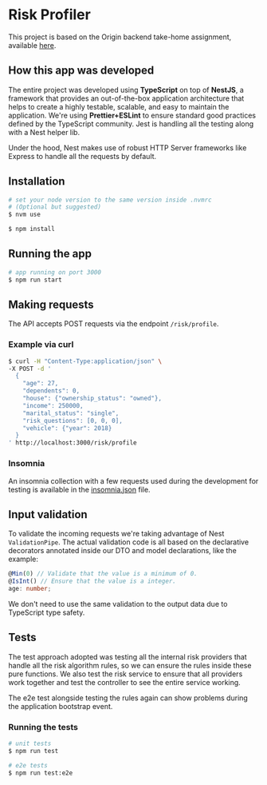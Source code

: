 # Risk Profiler

This project is based on the Origin backend take-home assignment, available [here](https://github.com/OriginFinancial/origin-backend-take-home-assignment).

## How this app was developed

The entire project was developed using **TypeScript** on top of **NestJS**, a framework that provides an out-of-the-box application architecture that helps to create a highly testable, scalable, and easy to maintain the application. We're using **Prettier+ESLint** to ensure standard good practices defined by the TypeScript community. Jest is handling all the testing along with a Nest helper lib.

Under the hood, Nest makes use of robust HTTP Server frameworks like Express to handle all the requests by default.

## Installation

```bash
# set your node version to the same version inside .nvmrc
# (Optional but suggested)
$ nvm use

$ npm install
```

## Running the app

```bash
# app running on port 3000
$ npm run start
```

## Making requests

The API accepts POST requests via the endpoint `/risk/profile`.

### Example via curl

```bash
$ curl -H "Content-Type:application/json" \
-X POST -d '
  {
    "age": 27,
    "dependents": 0,
    "house": {"ownership_status": "owned"},
    "income": 250000,
    "marital_status": "single",
    "risk_questions": [0, 0, 0],
    "vehicle": {"year": 2018}
  }
' http://localhost:3000/risk/profile
```

### Insomnia

An insomnia collection with a few requests used during the development for testing is available in the [insomnia.json](insomnia.json) file.

## Input validation

To validate the incoming requests we're taking advantage of Nest `ValidationPipe`. The actual validation code is all based on the declarative decorators annotated inside our DTO and model declarations, like the example:

```typescript
@Min(0) // Validate that the value is a minimum of 0.
@IsInt() // Ensure that the value is a integer.
age: number;
```

We don't need to use the same validation to the output data due to TypeScript type safety.

## Tests

The test approach adopted was testing all the internal risk providers that handle all the risk algorithm rules, so we can ensure the rules inside these pure functions. We also test the risk service to ensure that all providers work together and test the controller to see the entire service working.

The e2e test alongside testing the rules again can show problems during the application bootstrap event.

### Running the tests

```bash
# unit tests
$ npm run test

# e2e tests
$ npm run test:e2e
```
